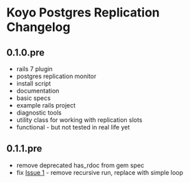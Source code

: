 # Koyo Postgres Replication Changelog

## 0.1.0.pre

- rails 7 plugin
- postgres replication monitor
- install script 
- documentation
- basic specs
- example rails project
- diagnostic tools
- utility class for working with replication slots
- functional - but not tested in real life yet

## 0.1.1.pre

- remove deprecated has_rdoc from gem spec
- fix [Issue 1](https://github.com/wiseleyb/koyo-postgres-replication/issues/1) - remove recursive run, replace with simple loop
